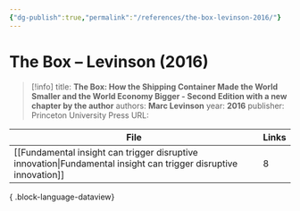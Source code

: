 ```yaml
---
{"dg-publish":true,"permalink":"/references/the-box-levinson-2016/"}
---
```



# The Box –  Levinson (2016)

> [!info]
> title: **The Box: How the Shipping Container Made the World Smaller and the World Economy Bigger - Second Edition with a new chapter by the author**
> authors: **Marc Levinson**
> year: **2016**
> publisher: Princeton University Press
> URL: 



| File                                                                                                                | Links |
| ------------------------------------------------------------------------------------------------------------------- | ----- |
| [[Fundamental insight can trigger disruptive innovation\|Fundamental insight can trigger disruptive innovation]] | 8     |

{ .block-language-dataview}
